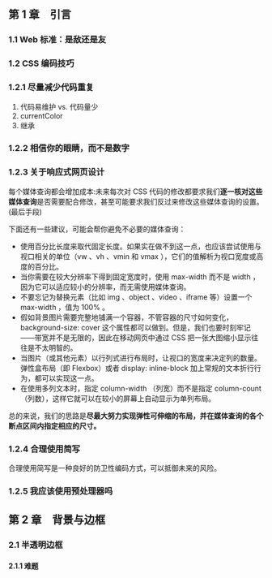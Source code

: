 ## 第 1 章　引言

### 1.1 Web 标准：是敌还是友

### 1.2 CSS 编码技巧

### 1.2.1 尽量减少代码重复

1. 代码易维护 vs. 代码量少
2. currentColor
3. 继承

### 1.2.2 相信你的眼睛，而不是数字

### 1.2.3 关于响应式网页设计

每个媒体查询都会增加成本:未来每次对 CSS 代码的修改都要求我们**逐一核对这些媒体查询**是否需要配合修改，甚至可能要求我们反过来修改这些媒体查询的设置。(最后手段)

下面还有一些建议，可能会帮你避免不必要的媒体查询：
- 使用百分比长度来取代固定长度。如果实在做不到这一点，也应该尝试使用与视口相关的单位（vw 、vh 、vmin 和 vmax ），它们的值解析为视口宽度或高度的百分比。
- 当你需要在较大分辨率下得到固定宽度时，使用 max-width 而不是 width ，因为它可以适应较小的分辨率，而无需使用媒体查询。
- 不要忘记为替换元素（比如 img 、object 、video 、iframe 等）设置一个 max-width ，值为 100% 。
- 假如背景图片需要完整地铺满一个容器，不管容器的尺寸如何变化，background-size: cover 这个属性都可以做到。但是，我们也要时刻牢记——带宽并不是无限的，因此在移动网页中通过 CSS 把一张大图缩小显示往往是不太明智的。
- 当图片（或其他元素）以行列式进行布局时，让视口的宽度来决定列的数量。弹性盒布局（即 Flexbox）或者 display: inline-block 加上常规的文本折行行为，都可以实现这一点。
- 在使用多列文本时，指定 column-width （列宽）而不是指定 column-count （列数），这样它就可以在较小的屏幕上自动显示为单列布局。

总的来说，我们的思路是**尽最大努力实现弹性可伸缩的布局，并在媒体查询的各个断点区间内指定相应的尺寸。**

### 1.2.4 合理使用简写

合理使用简写是一种良好的防卫性编码方式，可以抵御未来的风险。

### 1.2.5 我应该使用预处理器吗

## 第 2 章　背景与边框

### 2.1 半透明边框

#### 2.1.1 难题